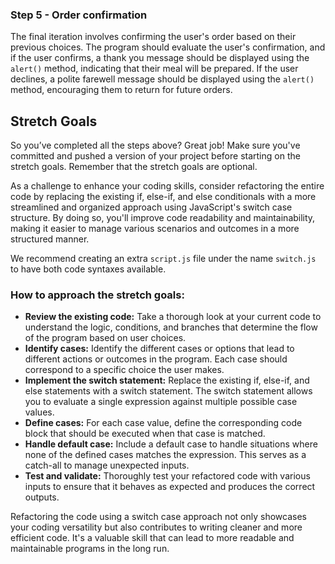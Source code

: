 ### Step 5 - Order confirmation

The final iteration involves confirming the user's order based on their previous choices. The program should evaluate the user's confirmation, and if the user confirms, a thank you message should be displayed using the `alert()` method, indicating that their meal will be prepared. If the user declines, a polite farewell message should be displayed using the `alert()` method, encouraging them to return for future orders.

## Stretch Goals

So you’ve completed all the steps above? Great job! Make sure you've committed and pushed a version of your project before starting on the stretch goals. Remember that the stretch goals are optional.

As a challenge to enhance your coding skills, consider refactoring the entire code by replacing the existing if, else-if, and else conditionals with a more streamlined and organized approach using JavaScript's switch case structure. By doing so, you'll improve code readability and maintainability, making it easier to manage various scenarios and outcomes in a more structured manner.

We recommend creating an extra `script.js` file under the name `switch.js` to have both code syntaxes available.

### How to approach the stretch goals:

- **Review the existing code:** Take a thorough look at your current code to understand the logic, conditions, and branches that determine the flow of the program based on user choices.
- **Identify cases:** Identify the different cases or options that lead to different actions or outcomes in the program. Each case should correspond to a specific choice the user makes.
- **Implement the switch statement:** Replace the existing if, else-if, and else statements with a switch statement. The switch statement allows you to evaluate a single expression against multiple possible case values.
- **Define cases:** For each case value, define the corresponding code block that should be executed when that case is matched.
- **Handle default case:** Include a default case to handle situations where none of the defined cases matches the expression. This serves as a catch-all to manage unexpected inputs.
- **Test and validate:** Thoroughly test your refactored code with various inputs to ensure that it behaves as expected and produces the correct outputs.

Refactoring the code using a switch case approach not only showcases your coding versatility but also contributes to writing cleaner and more efficient code. It's a valuable skill that can lead to more readable and maintainable programs in the long run.
